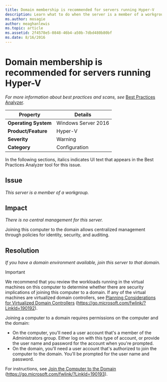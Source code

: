 ```yaml
---
title: Domain membership is recommended for servers running Hyper-V
description: Learn what to do when the server is a member of a workgroup.
ms.author: mosagie
author: meaghanlewis
ms.topic: article
ms.assetid: 2f4578e5-0848-46b4-a50b-7dbd480b80bf
ms.date: 8/16/2016
---
```

# Domain membership is recommended for servers running Hyper-V



*For more information about best practices and scans, see* [Best Practices Analyzer](/previous-versions/windows/it-pro/windows-server-2008-R2-and-2008/dd759260(v=ws.11)).

|Property|Details|
|-|-|
|**Operating System**|Windows Server 2016|
|**Product/Feature**|Hyper-V|
|**Severity**|Warning|
|**Category**|Configuration|

In the following sections, italics indicates UI text that appears in the Best Practices Analyzer tool for this issue.

## Issue

*This server is a member of a workgroup.*

## Impact

*There is no central management for this server.*

Joining this computer to the domain allows centralized management through policies for identity, security, and auditing.

## Resolution

*If you have a domain environment available, join this server to that domain.*

> [!IMPORTANT]
> We recommend that you review the workloads running in the virtual machines on this computer to determine whether there are security implications of joining this computer to a domain. If any of the virtual machines are virtualized domain controllers, see [Planning Considerations for Virtualized Domain Controllers](/previous-versions/windows/it-pro/windows-server-2008-R2-and-2008/dd348476(v=ws.10)) (https://go.microsoft.com/fwlink/?LinkId=190192).

Joining a computer to a domain requires permissions on the computer and the domain:
- On the computer, you'll need a user account that's a member of the Administrators group. Either log on with this type of account, or provide the user name and password for the account when you're prompted.
- On the domain, you'll need a user account that's authorized to join the computer to the domain. You'll be prompted for the user name and password.

For instructions, see [Join the Computer to the Domain](/previous-versions/windows/it-pro/windows-server-2008-R2-and-2008/dd894430(v=ws.10)) (https://go.microsoft.com/fwlink/?LinkId=190193).
